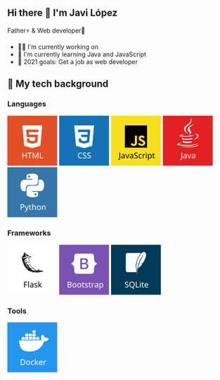 
## Hi there 👋 I'm Javi López
Father⚡ & Web developer🚀

- 👨‍💻 I'm currently working on 
- 📖 I'm currently learning Java and JavaScript
- 🏁 2021 goals: Get a job as web developer

## 🎒 My tech background
### Languages
![HTML](img/html.svg)
![CSS](img/css.svg)
![JavaScript](img/javascript.svg)
![Java](img/java.svg)
![Python](img/python.svg)
### Frameworks
<!--![Spring](img/spring.svg-->
<!--![Django](img/django.svg-->
![Flask](img/flask.svg)
![Bootstrap](img/bootstrap.svg)
![SQLite](img/sqlite.svg)
### Tools
![Docker](img/docker.svg)
<!--![Maven](img/maven.svg-->
<!--![Git](img/git.svg-->
